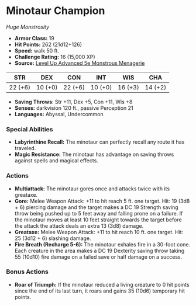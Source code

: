 # Minotaur Champion

*Huge* *Monstrosity*

- **Armor Class:** 19
- **Hit Points:** 262 (21d12+126)
- **Speed:** walk 50 ft.
- **Challenge Rating:** 16 (15,000 XP)
- **Source:** [Level Up Advanced 5e Monstrous Menagerie](https://www.levelup5e.com)

| STR | DEX | CON | INT | WIS | CHA |
| --- | --- | --- | --- | --- | --- |
| 22 (+6) | 10 (+0) | 22 (+6) | 10 (+0) | 16 (+3) | 14 (+2) |

- **Saving Throws**: Str +11, Dex +5, Con +11, Wis +8
- **Senses:** darkvision 120 ft., passive Perception 21
- **Languages:** Abyssal, Undercommon
### Special Abilities
- **Labyrinthine Recall:** The minotaur can perfectly recall any route it has traveled.
- **Magic Resistance:** The minotaur has advantage on saving throws against spells and magical effects.
### Actions
- **Multiattack:** The minotaur gores once and attacks twice with its greataxe.
- **Gore:** Melee Weapon Attack: +11 to hit  reach 5 ft.  one target. Hit: 19 (3d8 + 6) piercing damage  and the target makes a DC 19 Strength saving throw  being pushed up to 5 feet away and falling prone on a failure. If the minotaur moves at least 10 feet straight towards the target before the attack  the attack deals an extra 13 (3d8) damage.
- **Greataxe:** Melee Weapon Attack: +11 to hit  reach 10 ft.  one target. Hit: 25 (3d12 + 6) slashing damage.
- **Fire Breath (Recharge 5-6):** The minotaur exhales fire in a 30-foot cone. Each creature in the area makes a DC 19 Dexterity saving throw  taking 55 (10d10) fire damage on a failed save or half damage on a success.
### Bonus Actions
- **Roar of Triumph:** If the minotaur reduced a living creature to 0 hit points since the end of its last turn, it roars and gains 35 (10d6) temporary hit points.

